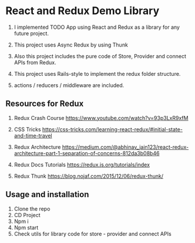 # React and Redux Demo Library

1. I implemented TODO App using React and Redux as a library for any future project.

2. This project uses Async Redux by using Thunk

3. Also this project includes the pure code of Store, Provider and connect APIs from Redux.

4. This project uses Rails-style to implement the redux folder structure.

5. actions / reducers / middleware are included.

## Resources for Redux

1. Redux Crash Course https://www.youtube.com/watch?v=93p3LxR9xfM

2. CSS Tricks https://css-tricks.com/learning-react-redux/#initial-state-and-time-travel

3. Redux Architecture https://medium.com/@abhinav_jain123/react-redux-architecture-part-1-separation-of-concerns-812da3b08b46

4. Redux Docs Tutorials https://redux.js.org/tutorials/index

5. Redux Thunk https://blog.nojaf.com/2015/12/06/redux-thunk/

## Usage and installation

1. Clone the repo
2. CD Project
3. Npm i
4. Npm start
5. Check utils for library code for store - provider and connect APIs
